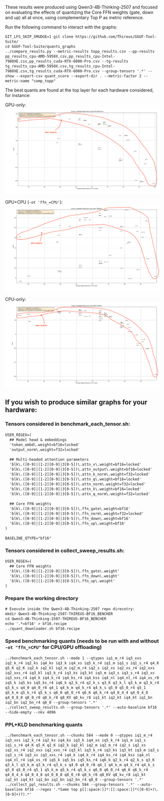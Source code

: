 These results were produced using Qwen3-4B-Thinking-2507 and focused on evaluating the effects of quantizing the Core FFN weights (gate, down and up) all at once, using complementary Top P as metric reference.

Run the following command to interact with the graphs:
```
GIT_LFS_SKIP_SMUDGE=1 git clone https://github.com/Thireus/GGUF-Tool-Suite/
cd GGUF-Tool-Suite/quants_graphs
../compare_results.py --metric-results topp_results.csv --pp-results pp_results_cpu-AMD-5950X.csv,pp_results_cpu-Intel-7980XE.csv,pp_results_cuda-RTX-6000-Pro.csv --tg-results tg_results_cpu-AMD-5950X.csv,tg_results_cpu-Intel-7980XE.csv,tg_results_cuda-RTX-6000-Pro.csv --group-tensors '.*' --show --export-csv quant_score --export-dir . --metric-factor 2 --metric-name "comp_topp"
```

The best quants are found at the top layer for each hardware considered, for instance:

GPU-only:
![Best_Cuda_Quants.png](TOPP_BASED/score_vs_reduction_cuda-RTX-6000-Pro.png)

GPU+CPU (`-ot 'ffn_=CPU'`):
![Best_Intel_Quants.png](TOPP_BASED/score_vs_reduction_cpu-Intel-7980XE.png)

CPU-only:
![Best_AMD_Quants.png](TOPP_BASED/score_vs_reduction_cpu-AMD-5950X.png)

## If you wish to produce similar graphs for your hardware:

### Tensors considered in benchmark_each_tensor.sh:
```
USER_REGEX=(
  ## Model head & embeddings
  'token_embd\.weight=bf16=locked'
  'output_norm\.weight=f32=locked'

  ## Multi-headed attention parameters
  'blk\.([0-9]|[1-2][0-9]|3[0-5])\.attn_v\.weight=bf16=locked'
  'blk\.([0-9]|[1-2][0-9]|3[0-5])\.attn_output\.weight=bf16=locked'
  'blk\.([0-9]|[1-2][0-9]|3[0-5])\.attn_k_norm\.weight=f32=locked'
  'blk\.([0-9]|[1-2][0-9]|3[0-5])\.attn_q\.weight=bf16=locked'
  'blk\.([0-9]|[1-2][0-9]|3[0-5])\.attn_norm\.weight=f32=locked'
  'blk\.([0-9]|[1-2][0-9]|3[0-5])\.attn_k\.weight=bf16=locked'
  'blk\.([0-9]|[1-2][0-9]|3[0-5])\.attn_q_norm\.weight=f32=locked'

  ## Core FFN weights
  'blk\.([0-9]|[1-2][0-9]|3[0-5])\.ffn_gate\.weight=bf16'
  'blk\.([0-9]|[1-2][0-9]|3[0-5])\.ffn_norm\.weight=f32=locked'
  'blk\.([0-9]|[1-2][0-9]|3[0-5])\.ffn_down\.weight=bf16'
  'blk\.([0-9]|[1-2][0-9]|3[0-5])\.ffn_up\.weight=bf16'
)

BASELINE_QTYPE="bf16"
```

### Tensors considered in collect_sweep_results.sh:
```
USER_REGEX=(
  ## Core FFN weights
  'blk\.([0-9]|[1-2][0-9]|3[0-5])\.ffn_gate\.weight'
  'blk\.([0-9]|[1-2][0-9]|3[0-5])\.ffn_down\.weight'
  'blk\.([0-9]|[1-2][0-9]|3[0-5])\.ffn_up\.weight'
)
```

### Prepare the working directory
```
# Execute inside the Qwen3-4B-Thinking-2507 repo direcotry:
mkdir Qwen3-4B-Thinking-2507-THIREUS-BF16_BENCHER
cd Qwen3-4B-Thinking-2507-THIREUS-BF16_BENCHER
echo '.*=bf16' > bf16.recipe
../quant_downloader.sh bf16.recipe
```

### Speed benchmarking quants (needs to be run with and without `-ot "ffn_=CPU"` for CPU/GPU offloading)
```
../benchmark_each_tensor.sh --mode 1 --qtypes iq1_m_r4 iq3_xxs iq2_k_r4 iq2_ks iq4_ks iq3_k iq4_xs iq5_k_r4 iq1_m iq1_s iq1_s_r4 q4_K q5_K q2_K iq2_k iq2_kl iq2_m iq2_m_r4 iq2_s iq2_xs iq2_xs_r4 iq2_xxs iq2_xxs_r4 iq3_kl iq3_k_r4 iq3_ks iq3_kt iq3_m iq3_s iq3_s_r4 iq3_xs iq3_xxs_r4 iq4_k iq4_k_r4 iq4_ks_r4 iq4_kss iq4_nl iq4_nl_r4 iq4_xs_r8 iq5_k iq5_ks iq5_ks_r4 iq6_k q2_k_r4 q2_k_s q3_K q3_k_l q3_k_m q3_k_r4 q3_k_s q4_0 q4_0_r8 q4_1 q4_k_m q4_k_r4 q4_k_s q5_0 q5_0_r4 q5_1 q5_k_m q5_k_r4 q5_k_s q6_0 q6_0_r4 q6_K q6_k_r4 q4_0_4_4 q4_0_4_8 q4_0_8_8 q8_0_r8 q8_k_r8 q8_KV q8_kv_r8 iq1_kt iq2_kt iq4_kt iq1_bn iq2_bn iq2_bn_r4 q8_0 --group-tensors '.*'
../collect_sweep_results.sh --group-tensors '.*' --auto-baseline bf16 --hide-empty --nkv 4096
```

### PPL+KLD benchmarking quants
```
../benchmark_each_tensor.sh --chunks 584 --mode 0 --qtypes iq1_m_r4 iq3_xxs iq2_k_r4 iq2_ks iq4_ks iq3_k iq4_xs iq5_k_r4 iq1_m iq1_s iq1_s_r4 q4_K q5_K q2_K iq2_k iq2_kl iq2_m iq2_m_r4 iq2_s iq2_xs iq2_xs_r4 iq2_xxs iq2_xxs_r4 iq3_kl iq3_k_r4 iq3_ks iq3_kt iq3_m iq3_s iq3_s_r4 iq3_xs iq3_xxs_r4 iq4_k iq4_k_r4 iq4_ks_r4 iq4_kss iq4_nl iq4_nl_r4 iq4_xs_r8 iq5_k iq5_ks iq5_ks_r4 iq6_k q2_k_r4 q2_k_s q3_K q3_k_l q3_k_m q3_k_r4 q3_k_s q4_0 q4_0_r8 q4_1 q4_k_m q4_k_r4 q4_k_s q5_0 q5_0_r4 q5_1 q5_k_m q5_k_r4 q5_k_s q6_0 q6_0_r4 q6_K q6_k_r4 q4_0_4_4 q4_0_4_8 q4_0_8_8 q8_0_r8 q8_k_r8 q8_KV q8_kv_r8 iq1_kt iq2_kt iq4_kt iq1_bn iq2_bn iq2_bn_r4 q8_0 --group-tensors '.*'
../collect_ppl_results.sh --chunks 584 --group-tensors '.*' --auto-baseline bf16 --regex '.*Same top p[[:space:]]*:[[:space:]]*([0-9]+(\.[0-9]+)?).*'
```
